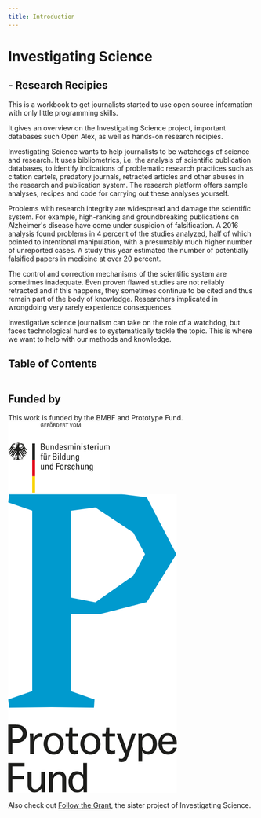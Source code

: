 ```yaml
---
title: Introduction
---
```


# Investigating Science
## - Research Recipies

This is a workbook to get journalists started to use open source information with only little programming skills. 

It gives an overview on the Investigating Science project, important databases such Open Alex, as well as hands-on research recipies.

Investigating Science wants to help journalists to be watchdogs of science and research. It uses bibliometrics, i.e. the analysis of scientific publication databases, to identify indications of problematic research practices such as citation cartels, predatory journals, retracted articles and other abuses in the research and publication system. The research platform offers sample analyses, recipes and code for carrying out these analyses yourself. 

Problems with research integrity are widespread and damage the scientific system. For example, high-ranking and groundbreaking publications on Alzheimer's disease have come under suspicion of falsification. A 2016 analysis found problems in 4 percent of the studies analyzed, half of which pointed to intentional manipulation, with a presumably much higher number of unreported cases. A study this year estimated the number of potentially falsified papers in medicine at over 20 percent. 

The control and correction mechanisms of the scientific system are sometimes inadequate. Even proven flawed studies are not reliably retracted and if this happens, they sometimes continue to be cited and thus remain part of the body of knowledge. Researchers implicated in wrongdoing very rarely experience consequences. 

Investigative science journalism can take on the role of a watchdog, but faces technological hurdles to systematically tackle the topic. This is where we want to help with our methods and knowledge. 

## Table of Contents

```{tableofcontents}
```

## Funded by 

This work is funded by the BMBF and Prototype Fund.
![](./imgs/bmbf.png)
![](./imgs/ptf.png)



Also check out [Follow the Grant](https://followthegrant.org/), the sister project of Investigating Science.


